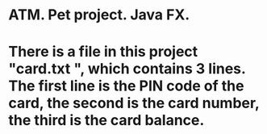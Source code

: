 # ATM. Pet project. Java FX. 
# There is a file in this project "card.txt ", which contains 3 lines. The first line is the PIN code of the card, the second is the card number, the third is the card balance.
